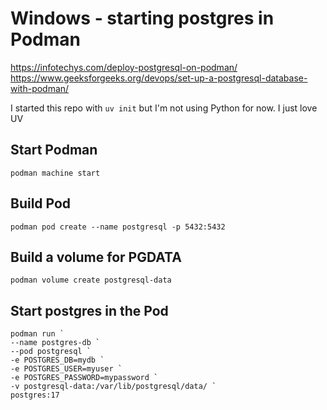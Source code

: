 # Windows - starting postgres in Podman
https://infotechys.com/deploy-postgresql-on-podman/
https://www.geeksforgeeks.org/devops/set-up-a-postgresql-database-with-podman/

I started this repo with ```uv init``` but I'm not using Python for now.  I just love UV

## Start Podman
```
podman machine start
```

## Build Pod
```
podman pod create --name postgresql -p 5432:5432
```

## Build a volume for PGDATA
```
podman volume create postgresql-data
```

## Start postgres in the Pod
```
podman run `
--name postgres-db `
--pod postgresql `
-e POSTGRES_DB=mydb `
-e POSTGRES_USER=myuser `
-e POSTGRES_PASSWORD=mypassword `
-v postgresql-data:/var/lib/postgresql/data/ `
postgres:17
```
